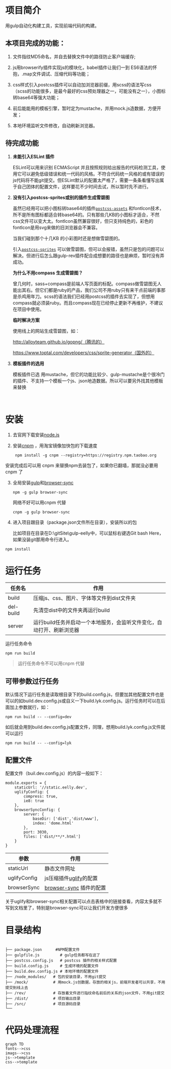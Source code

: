 # 项目简介

用gulp自动化构建工具，实现前端代码的构建。

## 本项目完成的功能：

1. 文件指纹MD5命名，并自去替换文件中的路径防止客户端缓存;


2. js用browserify插件实现js的模块化，babel插件让我们一到 ES6语法的怀抱，.map文件调试、压缩代码等功能；
3. css样式引入postcss插件可以自动加浏览器前缀，用scss的语法写css （scss的功能很多，是最今最好的css预处理器之一，可能没有之一），小图标转base64等强大功能； 
4. 前后能能用的模板引擎，暂时定为mustache，并用mock.js造数据，方便开发；
5. 本地环境监听文件修改，自动刷新浏览器。

## 待完成功能

   1. **未能引入ESLint 插件**

      ESLint可以用来识别 ECMAScript 并且按照规则给出报告的代码检测工具，使用它可以避免低级错误和统一代码的风格。不符合代码统一风格的或有错误的js代码将不能git提交。但ESLint默认的配置太严格了，需要一条条看懂写出属于自己团体的配置文件，这样要花不少时间去试，所以暂时先不进行。

   2. **没有引入postcss-sprites或别的插件生成雪碧图**

      虽然已经用可以把小图标转base64的插件[`postcss-assets`](https://github.com/assetsjs/postcss-assets) 和fontIcon技术，所不是所有图标都适合转base64的。只有那些几KB的小图标才适合，不然css文件可以变大太。fontIcon虽然兼容很好，但只支持纯色的，彩色的fontIcon是用svg来做的旧浏览器会不兼容。

      当我们碰到那个十几KB 的小彩图时还是想做雪碧图的。

      引入[`postcss-sprites`](https://github.com/2createStudio/postcss-sprites) 可以做雪碧图，但可以会报错，虽然只是包的问题可以解决。但进行后怎么跟gulp-rev插件配合成想要的路径也是麻烦，暂时没有弄成功。

      **为什么不用compass 生成雪碧图？**

      曾几何时，sass+compass是前端人写页面的标配。compass做雪碧图无人能出其右。但它们都是ruby的产品，我们公司不用ruby只有来干点前端的事那是杀鸡用年刀。scss的语法我们已经用postcss的插件去实现了，但想用compass就必须装ruby。而且compass现在已经停止更新不再维护，不建议在项目中使用。

      **临时解决方案**

      使用线上的网站生成雪碧图，如：

      http://alloyteam.github.io/gopng/（腾讯的）

      https://www.toptal.com/developers/css/sprite-generator（国外的）

 3. **模板插件的选用**

      模板插件已选 用mustache，但它的功能比较少、gulp-mustache是个很冷门的插件、不支持一个模板一个js、json地造数据。所以可以要另外找其他模板来替换

      ​



# 安装

1. 去官网下载安装[node.js](https://nodejs.org)

2. 安装[cnpm](https://npm.taobao.org/) ，用淘宝镜像加快包的下载速度

   ```
    npm install -g cnpm --registry=https://registry.npm.taobao.org
   ```

安装完成后可以用 cnpm  来替换npm去装包了，如果你已翻墙，那就没必要用cnpm 了

3. 全局安装[gulp](http://www.gulpjs.com.cn/)和[browser-sync](http://www.browsersync.cn/) 

   ```
   npm -g gulp browser-sync
   ```
   网络不好可以用cnpm 代替
   ```
   cnpm -g gulp browser-sync
   ```

4. 进入项目跟目录（package.json文件所在目录），安装所以的包

   比如项目在目录在D:\gitSite\gulp-eelly中，可以鼠标右键选Git bash Here，如果没装git那用命令行进入。


```npm install
npm install
```

# 运行任务

| 任务名       | 作用                                    |
| --------- | ------------------------------------- |
| build     | 压缩js、css、图片、字体等文件到dist文件夹             |
| del-build | 先清空dist中的文件夹再运行build                  |
| server    | 运行build任务并启动一个本地服务，会监听文件变化，自动打开、刷新浏览器 |

运行任务命令

```
npm run build
```

> 运行任务命令不可以用cnpm 代替

## 可带参数过行任务

默认情况下运行任务是读取根目录下的build.config.js，但要加其他配置文件也是可以的如build.dev.config.js或自义一下build.lyk.config.js。运行任务时可以在后面加上参数就行，如：

```
npm run build -- --config=dev
```

如后就会用到build.dev.config.js配置文件，同理，想用build.lyk.config.js文件就可以运行

```
npm run build -- --config=lyk
```

## 配置文件

配置文件（buil.dev.config.js）的内容一般如下：

```
module.exports = {
    staticUrl: '//static.eelly.dev',
    uglifyConfig: {
        compress: true,
        ie8: true   
    },
    browserSyncConfig: {
        server: {
            baseDir: ['dist','dist/www'],
            index: 'dome.html'
        }, 
        port: 3030,     
        files: ['dist/**/*.html']
    }
}
```



| 参数           | 作用                                       |
| ------------ | ---------------------------------------- |
| staticUrl    | 静态文件网址                                   |
| uglifyConfig | js压缩插件[uglify](https://github.com/mishoo/UglifyJS2#minify-options)的配置 |
| browserSync  | [browser-sync](http://www.browsersync.cn/docs/options/) 插件的配置 |

关于uglify和browser-sync相关配置可以点击表格中的链接查看，内容太多就不写到文档里了，特别是browser-sync可以让我们开发方便很多

# 目录结构

```

├── package.json      #NPM配置文件
├── gulpfile.js         # gulp任务都写在这了
├── postcss.config.js   # postcss 插件的相关样式配置
├── build.config.js     # 生成环境的配置文件
├── build.dev.config.js # 本地环境的配置文件
├── /node_modules/   # 包的安装目录，不用git提交
├── /mock/           # 用mock.js创数据，存放的相关js，前端开发者可以共享，不用提交到线上去
├── /rev/            # 存放着文件进行指纹命名前后的关系的json文件，不用git提交
├── /dist/           # 项目输出目录
├── /src/            # 项目源码目录
└── 
```
# 代码处理流程
```mermaid
graph TD
fonts-->css
imags-->css
js-->template
css-->template

```


